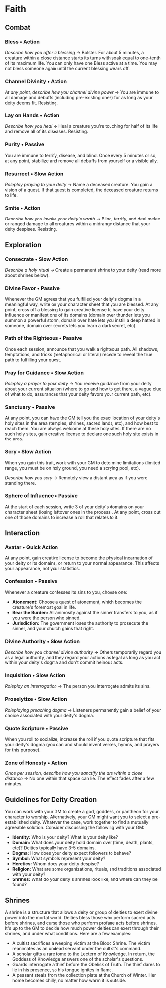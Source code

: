 # Faith
## Combat
### Bless &bull; Action
*Describe how you offer a blessing* &#8594; Bolster. For about 5 minutes, a
creature within a close distance starts its turns with soak equal to one-tenth
of its maximum life. You can only have one Bless active at a time. You may not
bless someone again until the current blessing wears off.
 
### Channel Divinity &bull; Action
*At any point, describe how you channel divine power* &#8594; You are immune to
all damage and debuffs (including pre-existing ones) for as long as your deity
deems fit. Resisting.
 
### Lay on Hands &bull; Action
*Describe how you heal* &#8594; Heal a creature you're touching for half of its
life and remove all of its diseases. Resisting.
 
### Purity &bull; Passive
You are immune to terrify, disease, and blind. Once every 5 minutes or so, at
any point, stabilize and remove all debuffs from yourself or a visible ally.
 
### Resurrect &bull; Slow Action
*Roleplay praying to your deity* &#8594; Name a deceased creature. You gain a
vision of a quest. If that quest is completed, the deceased creature returns to
life.
 
### Smite &bull; Action
*Describe how you invoke your deity's wrath* &#8594; Blind, terrify, and deal
melee or ranged damage to all creatures within a midrange distance that your
deity despises. Resisting.

## Exploration
### Consecrate &bull; Slow Action
*Describe a holy ritual* &#8594; Create a permanent shrine to your deity (read
more about shrines below).
 
### Divine Favor &bull; Passive
Whenever the GM agrees that you fulfilled your deity's dogma in a meaningful
way, write on your character sheet that you are blessed. At any point, cross
off a blessing to gain creative license to have your deity influence or
manifest one of its domains (domain over thunder lets you summon a powerful
storm, domain over hate lets you instill a deep hatred in someone, domain over
secrets lets you learn a dark secret, etc).
 
### Path of the Righteous &bull; Passive
Once each session, announce that you walk a righteous path. All shadows,
temptations, and tricks (metaphorical or literal) recede to reveal the true
path to fulfilling your quest.
 
### Pray for Guidance &bull; Slow Action
*Roleplay a prayer to your deity* &#8594; You receive guidance from your deity
about your current situation (where to go and how to get there, a vague clue of
what to do, assurances that your deity favors your current path, etc).
 
### Sanctuary &bull; Passive
At any point, you can have the GM tell you the exact location of your deity's
holy sites in the area (temples, shrines, sacred lands, etc), and how best to
reach them. You are always welcome at these holy sites. If there are no such
holy sites, gain creative license to declare one such holy site exists in the
area.
 
### Scry &bull; Slow Action
When you gain this trait, work with your GM to determine limitations (limited
range, you must be on holy ground, you need a scrying pool, etc). 

*Describe how you scry* &#8594; Remotely view a distant area as if you were
standing there.
 
### Sphere of Influence &bull; Passive
At the start of each session, write 3 of your deity's domains on your character
sheet (losing leftover ones in the process). At any point, cross out one of
those domains to increase a roll that relates to it.

## Interaction
### Avatar &bull; Quick Action
At any point, gain creative license to become the physical incarnation of your
deity or its domains, or return to your normal appearance. This affects your
appearance, not your statistics.
 
### Confession &bull; Passive
Whenever a creature confesses its sins to you, choose one:

* **Atonement:** Choose a quest of atonement, which becomes the creature's
  foremost goal in life.
* **Bear the Burden:** All animosity against the sinner transfers to you, as if
  you were the person who sinned.
* **Jurisdiction:** The government loses the authority to prosecute the sinner,
  and your church gains that right.
 
### Divine Authority &bull; Slow Action
*Describe how you channel divine authority* &#8594; Others temporarily regard
you as a legal authority, and they regard your actions as legal as long as you
act within your deity's dogma and don't commit heinous acts.
 
### Inquisition &bull; Slow Action
*Roleplay an interrogation* &#8594; The person you interrogate admits its sins.
 
### Proselytize &bull; Slow Action
*Roleplaying preaching dogma* &#8594; Listeners permanently gain a belief of
your choice associated with your deity's dogma.
 
### Quote Scripture &bull; Passive
When you roll to socialize, increase the roll if you quote scripture that fits
your deity's dogma (you can and should invent verses, hymns, and prayers for
this purpose).

### Zone of Honesty &bull; Action
*Once per session, describe how you sanctify the are within a close distance*
&#8594; No one within that space can lie. The effect fades after a few minutes.

## Guidelines for Deity Creation
You can work with your GM to create a god, goddess, or pantheon for your
character to worship. Alternatively, your GM might want you to select a
pre-established deity. Whatever the case, work together to find a mutually
agreeable solution. Consider discussing the following with your GM:

* **Identity:** Who is your deity? What is your deity like?
* **Domain:** What does your deity hold domain over (time, death, plants, etc)?
  Deities typically have 3-5 domains.
* **Dogma:** How does your deity expect followers to behave?
* **Symbol:** What symbols represent your deity?
* **Heretics:** Whom does your deity despise?
* **Religion:** What are some organizations, rituals, and traditions associated
  with your deity?
* **Shrines:** What do your deity's shrines look like, and where can they be
  found?

## Shrines
A shrine is a structure that allows a deity or group of deities to exert divine
power into the mortal world. Deities bless those who perform sacred acts before
shrines, and curse those who perform profane acts before shrines. It's up to
the GM to decide how much power deities can exert through their shrines, and
under what conditions. Here are a few examples:

* A cultist sacrifices a weeping victim at the Blood Shrine. The victim
  reanimates as an undead servant under the cultist's command.
* A scholar gifts a rare tome to the Lectern of Knowledge. In return, the
  Goddess of Knowledge answers one of the scholar's questions.
* Guards interrogate a thief before the Obelisk of Truth. The thief dares to
  lie in his presence, so his tongue ignites in flame.
* A peasant steals from the collection plate at the Church of Winter. Her home
  becomes chilly, no matter how warm it is outside.
